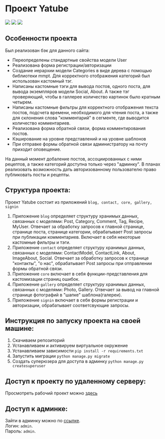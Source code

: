 # Проект Yatube
[![](https://img.shields.io/pypi/pyversions/Django.svg)](https://python.org/downloads/)
[![](https://img.shields.io/badge/django-2.0%20%7C%202.1%20%7C%202.2-success.svg)](https://djangoproject.com/)
[![](https://img.shields.io/apm/l/vim-mode.svg)](https://choosealicense.com/licenses/mit/)

## Особенности проекта
Был реализован бэк для данного сайта:
- Переопределены стандартные свойства модели User
- Реализована форма регистрации/авторизации
- Создание иерархии модели Categories в виде дерева с помощью библиотеки mmpt. Для корректного отображения категорий был использован кастомный тэг.
- Написаны кастомные тэги для вывода постов, одного поста, для вывода экземпляров модели Social, About. А также тэг проверяющий, чтобы в галлерее количество картинок было кратным четырем.
- Написаны кастомные фильтры для корректного отображения текста постов, подсчета времени, необходимого для чтения поста, а также для склонения слова "комментарий" в сегменте, где выводится количество комментариев.
- Реализована форма обратной связи, форма комментирования постов.
- Кэширование на уровне представлений и на уровне шаблонов
- При отправке формы обратной связи администратору на почту приходит оповещение.

На данный момент добаление постов, ассоциированных с ними рецептов, а также категорий доступна только через "админку". В планах реализовать возможность дать авторизованному пользователю право публиковать посты и рецепты.

## Структура проекта:
Проект Yatube состоит из приложений `blog, contact, core, gallery, signin`
1. Приложение `blog` определяет структуру хранимых данных, связанных с моделями: Post, Category, Comment, Tag, Recipe, MyUser. Отвечает за обработку запросов к главной странице, странице поста, странице категории, обрабатывает Post запросы при публикации комментариев. Включает в себя некоторые кастомные фильтры и тэги.
2. Приложение `contact` определяет структуру хранимых данных, связанных с моделями: ContactModel, ContactLink, About, ImageAbout, Social. Отвечает за обработку запросов к странице "контакты", "о нас", обрабатывает Post запросы при отправлении формы обратной связи. 
3. Приложение `core` включает в себя функции-представления для кастомизации страниц ошибок.
4. Приложение `gallery` определяет структуру хранимых данных, связанных с моделями: Photo, Gallery. Отвечает за вывод на главной странице фотографий в "шапке" шаблона(галереи).
5. Приложение `signin` включает в себя формы регистрации и авторизации, обрабатывает соответсвующие запросы.

## Инструкция по запуску проекта на своей машине:
1. Скачиваем репозиторий
2. Устанавливаем и активируем виртуальное окружение  
3. Устанавливаем зависимости `pip install -r requirements.txt`  
4. Запустить миграции `python manage.py migrate`  
5. Создать суперюзера для доступа в админку `python manage.py createsuperuser`

## Доступ к проекту по удаленному серверу:
Просмотреть рабочий проект можно [здесь](http://akroshko.pythonanywhere.com/)

## Доступ к админке:
Зайти в админку можно по [ссылке](http://akroshko.pythonanywhere.com/admin).<br>
Логин: `admin`.<br>
Пароль: `admin`.
